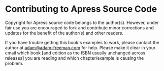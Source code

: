# Contributing to Apress Source Code

Copyright for Apress source code belongs to the author(s). However, under fair use you are encouraged to fork and contribute minor corrections and updates for the benefit of the author(s) and other readers.

If you have trouble getting this book's examples to work, please contact the author at adam@adam-freeman.com for help. Please make it clear in your email which book [and edition as the ISBN usually unchanged across releases] you are reading and which chapter/example is causing the problem.
